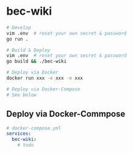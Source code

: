 # bec-wiki

```sh
# Develop
vim .env  # reset your own secret & password
go run .

# Build & Deploy
vim .env  # reset your own secret & password
go build && ./bec-wiki

# Deploy via Docker
docker run xxx -e xxx -e xxx

# Deploy via Docker-Compose
# See below
```

## Deploy via Docker-Commpose

```yml
# docker-compose.yml
services:
  bec-wiki:
    # todo
```
